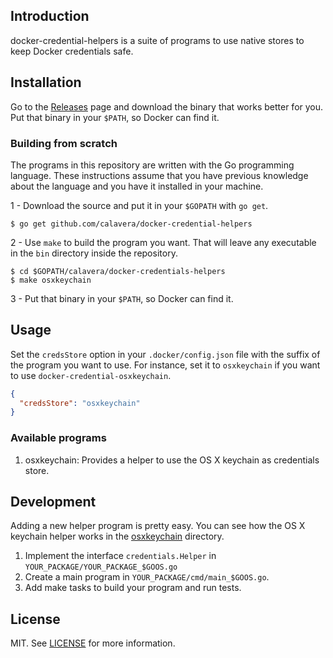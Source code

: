 ## Introduction

docker-credential-helpers is a suite of programs to use native stores to keep Docker credentials safe.

## Installation

Go to the [Releases](releases) page and download the binary that works better for you. Put that binary in your `$PATH`, so Docker can find it.

### Building from scratch

The programs in this repository are written with the Go programming language. These instructions assume that you have previous knowledge about the language and you have it installed in your machine.

1 - Download the source and put it in your `$GOPATH` with `go get`.

```
$ go get github.com/calavera/docker-credential-helpers
```

2 - Use `make` to build the program you want. That will leave any executable in the `bin` directory inside the repository.

```
$ cd $GOPATH/calavera/docker-credentials-helpers
$ make osxkeychain
```

3 - Put that binary in your `$PATH`, so Docker can find it.

## Usage

Set the `credsStore` option in your `.docker/config.json` file with the suffix of the program you want to use. For instance, set it to `osxkeychain` if you want to use `docker-credential-osxkeychain`.

```json
{
  "credsStore": "osxkeychain"
}
```

### Available programs

1. osxkeychain: Provides a helper to use the OS X keychain as credentials store.

## Development

Adding a new helper program is pretty easy. You can see how the OS X keychain helper works in the [osxkeychain](osxkeychain) directory.

1. Implement the interface `credentials.Helper` in `YOUR_PACKAGE/YOUR_PACKAGE_$GOOS.go`
2. Create a main program in `YOUR_PACKAGE/cmd/main_$GOOS.go`.
3. Add make tasks to build your program and run tests.

## License

MIT. See [LICENSE](LICENSE) for more information.
